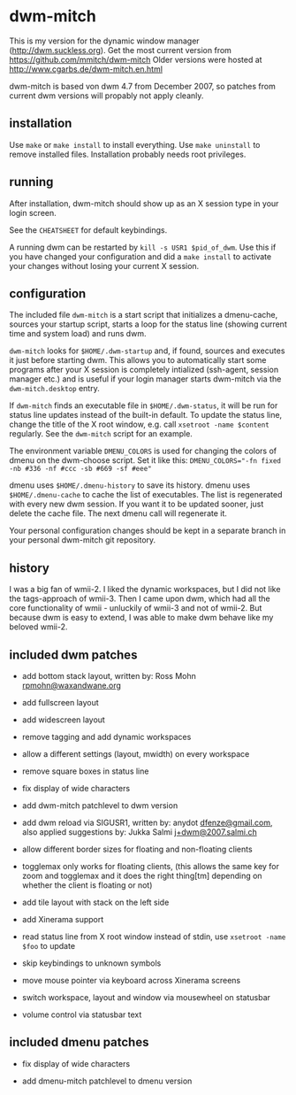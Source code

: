 dwm-mitch
=========

This is my version for the dynamic window manager (http://dwm.suckless.org).
Get the most current version from https://github.com/mmitch/dwm-mitch
Older versions were hosted at http://www.cgarbs.de/dwm-mitch.en.html

dwm-mitch is based von dwm 4.7 from December 2007, so patches from
current dwm versions will propably not apply cleanly.

installation
------------

Use ``make`` or ``make install`` to install everything.
Use ``make uninstall`` to remove installed files.
Installation probably needs root privileges.

running
-------

After installation, dwm-mitch should show up as an X session
type in your login screen.

See the ``CHEATSHEET`` for default keybindings.

A running dwm can be restarted by ``kill -s USR1 $pid_of_dwm``.
Use this if you have changed your configuration and did a
``make install`` to activate your changes without losing your
current X session.

configuration
-------------

The included file ``dwm-mitch`` is a start script that initializes a
dmenu-cache, sources your startup script, starts a loop for the status
line (showing current time and system load) and runs dwm.

``dwm-mitch`` looks for ``$HOME/.dwm-startup`` and, if found, sources
and executes it just before starting dwm.  This allows you to
automatically start some programs after your X session is completely
intialized (ssh-agent, session manager etc.) and is useful if your
login manager starts dwm-mitch via the ``dwm-mitch.desktop`` entry.

If ``dwm-mitch`` finds an executable file in ``$HOME/.dwm-status``, it
will be run for status line updates instead of the built-in default.
To update the status line, change the title of the X root window,
e.g. call ``xsetroot -name $content`` regularly.  See the
``dwm-mitch`` script for an example.

The environment variable ``DMENU_COLORS`` is used for changing the
colors of dmenu on the dwm-choose script.  Set it like this:
``DMENU_COLORS="-fn fixed -nb #336 -nf #ccc -sb #669 -sf #eee"``

dmenu uses ``$HOME/.dmenu-history`` to save its history.
dmenu uses ``$HOME/.dmenu-cache`` to cache the list of executables.
The list is regenerated with every new dwm session.  If you want it
to be updated sooner, just delete the cache file.  The next dmenu
call will regenerate it.

Your personal configuration changes should be kept in a separate
branch in your personal dwm-mitch git repository.

history
-------

I was a big fan of wmii-2.  I liked the dynamic workspaces, but I did
not like the tags-approach of wmii-3.  Then I came upon dwm, which had
all the core functionality of wmii - unluckily of wmii-3 and not of
wmii-2.  But because dwm is easy to extend, I was able to make dwm
behave like my beloved wmii-2.

included dwm patches
--------------------

 *  add bottom stack layout,
    written by: Ross Mohn <rpmohn@waxandwane.org>

 *  add fullscreen layout

 *  add widescreen layout

 *  remove tagging and add dynamic workspaces

 *  allow a different settings (layout, mwidth) on every workspace

 *  remove square boxes in status line

 *  fix display of wide characters

 *  add dwm-mitch patchlevel to dwm version

 *  add dwm reload via SIGUSR1,
    written by: anydot <dfenze@gmail.com>,
    also applied suggestions by: Jukka Salmi <j+dwm@2007.salmi.ch>

 *  allow different border sizes for floating and non-floating clients

 *  togglemax only works for floating clients,
    (this allows the same key for zoom and togglemax and it does the
    right thing[tm] depending on whether the client is floating or not)

 *  add tile layout with stack on the left side

 *  add Xinerama support

 *  read status line from X root window instead of stdin,
    use ``xsetroot -name $foo`` to update

 *  skip keybindings to unknown symbols

 *  move mouse pointer via keyboard across Xinerama screens

 *  switch workspace, layout and window via mousewheel on statusbar

 *  volume control via statusbar text

included dmenu patches
----------------------

 *  fix display of wide characters

 *  add dmenu-mitch patchlevel to dmenu version

